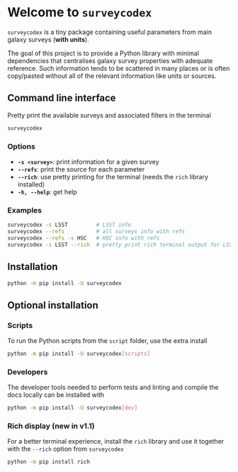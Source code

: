 # Welcome to `surveycodex`

`surveycodex` is a tiny package containing useful parameters from main galaxy surveys (**with units**).

The goal of this project is to provide a Python library with minimal dependencies that centralises galaxy survey properties with adequate reference. Such information tends to be scattered in many places or is often copy/pasted without all of the relevant information like units or sources.

## Command line interface

Pretty print the available surveys and associated filters in the terminal

```bash
surveycodex
```

### Options

- **`-s <survey>`**: print information for a given survey
- **`--refs`**: print the source for each parameter
- **`--rich`**: use pretty printing for the terminal (needs the `rich` library installed)
- **`-h, --help`**: get help

### Examples

```sh
surveycodex -s LSST         # LSST info
surveycodex --refs          # all surveys info with refs
surveycodex --refs -s HSC   # HSC info with refs
surveycodex -s LSST --rich  # pretty print rich terminal output for LSST survey info
```

## Installation

```sh
python -m pip install -U surveycodex
```

## Optional installation

### Scripts

To run the Python scripts from the `script` folder, use the extra install

```sh
python -m pip install -U surveycodex[scripts]
```

### Developers

The developer tools needed to perform tests and linting and compile the docs locally can be installed with

```sh
python -m pip install -U surveycodex[dev]
```

### Rich display (new in v1.1)

For a better terminal experience, install the `rich` library and use it together with the `--rich` option from `surveycodex`

```sh
python -m pip install rich
```
